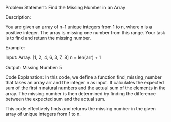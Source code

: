Problem Statement: Find the Missing Number in an Array

Description:

You are given an array of n-1 unique integers from 1 to n, where n is a positive integer. The array is missing one number from this range. Your task is to find and return the missing number.

Example:

Input:
Array: [1, 2, 4, 6, 3, 7, 8]
n = len(arr) + 1

Output:
Missing Number: 5


Code Explanation:
In this code, we define a function find_missing_number that takes an array arr and the integer n as input. It calculates the expected sum of the first n natural numbers and the actual sum of the elements in the array. The missing number is then determined by finding the difference between the expected sum and the actual sum.

This code effectively finds and returns the missing number in the given array of unique integers from 1 to n.
